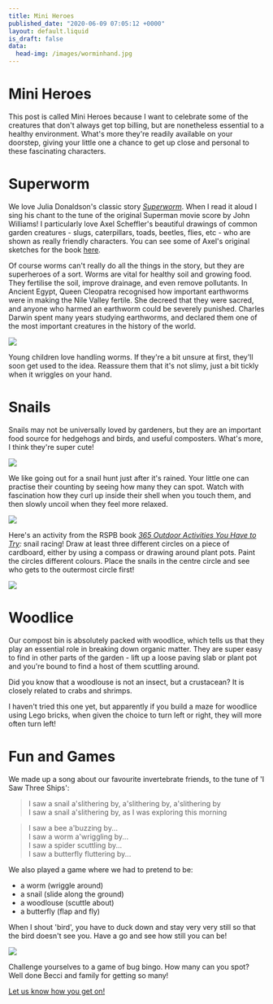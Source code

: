 ```yaml
---
title: Mini Heroes
published_date: "2020-06-09 07:05:12 +0000"
layout: default.liquid
is_draft: false
data:
  head-img: /images/worminhand.jpg
---
```

# Mini Heroes

This post is called Mini Heroes because I want to celebrate some of the creatures that don't always get top billing, but are nonetheless essential to a healthy environment. What's more they're readily available on your doorstep, giving your little one a chance to get up close and personal to these fascinating characters. 

# Superworm 

We love Julia Donaldson's classic story *[Superworm](https://www.youtube.com/watch?v=0keNDquvZEE&t=43s)*. When I read it aloud I sing his chant to the tune of the original Superman movie score by John Williams! I particularly love Axel Scheffler's beautiful drawings of common garden creatures - slugs, caterpillars, toads, beetles, flies, etc - who are shown as really friendly characters. You can see some of Axel's original sketches for the book [here](https://axelscheffler.com/books-with-julia-donaldson/superworm). 

Of course worms can't really do all the things in the story, but they are superheroes of a sort. Worms are vital for healthy soil and growing food. They fertilise the soil, improve drainage, and even remove pollutants. In Ancient Egypt, Queen Cleopatra recognised how important earthworms were in making the Nile Valley fertile. She decreed that they were sacred, and anyone who harmed an earthworm could be severely punished. Charles Darwin spent many years studying earthworms, and declared them one of the most important creatures in the history of the world. 

![](/images/wormhandling.jpg)

Young children love handling worms. If they're a bit unsure at first, they'll soon get used to the idea. Reassure them that it's not slimy, just a bit tickly when it wriggles on your hand. 

# Snails

Snails may not be universally loved by gardeners, but they are an important food source for hedgehogs and birds, and useful composters. What's more, I think they're super cute! 

![](/images/snailchomping.jpg)

We like going out for a snail hunt just after it's rained. Your little one can practise their counting by seeing how many they can spot. Watch with fascination how they curl up inside their shell when you touch them, and then slowly uncoil when they feel more relaxed. 

![](/images/snailonfence.jpg)

Here's an activity from the RSPB book *[365 Outdoor Activities You Have to Try](https://shopping.rspb.org.uk/outdoor-activity-books/rspb-365-outdoor-activities-you-have-to-try.html):* snail racing! Draw at least three different circles on a piece of cardboard, either by using a compass or drawing around plant pots. Paint the circles different colours. Place the snails in the centre circle and see who gets to the outermost circle first! 

![](/images/snailrace.jpg)

# Woodlice
Our compost bin is absolutely packed with woodlice, which tells us that they play an essential role in breaking down organic matter. They are super easy to find in other parts of the garden - lift up a loose paving slab or plant pot and you're bound to find a host of them scuttling around. 

Did you know that a woodlouse is not an insect, but a crustacean? It is closely related to crabs and shrimps. 

I haven't tried this one yet, but apparently if you build a maze for woodlice using Lego bricks, when given the choice to turn left or right, they will more often turn left! 

# Fun and Games

We made up a song about our favourite invertebrate friends, to the tune of 'I Saw Three Ships': 

>I saw a snail a'slithering by, a'slithering by, a'slithering by<br>
>I saw a snail a'slithering by, as I was exploring this morning<br>

>I saw a bee a'buzzing by...<br>
>I saw a worm a'wriggling by...<br>
>I saw a spider scuttling by...<br>
>I saw a butterfly fluttering by...<br>

We also played a game where we had to pretend to be: 
* a worm (wriggle around)
* a snail (slide along the ground)
* a woodlouse (scuttle about)
* a butterfly (flap and fly)

When I shout 'bird', you have to duck down and stay very very still so that the bird doesn't see you. Have a go and see how still you can be! 

![](/images/bugbingo.jpg) 

Challenge yourselves to a game of bug bingo. How many can you spot? Well done Becci and family for getting so many! 

[Let us know how you get on!](https://www.facebook.com/wildberrywood/)
